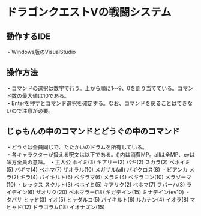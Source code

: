 # ドラゴンクエストVの戦闘システム
## 動作するIDE
・Windows版のVisualStudio
## 操作方法
・コマンドの選択は数字で行う。上から順に1〜9、0を割り当てている。コマンド数の最大値は10である。<br>
・Enterを押すとコマンド選択を確定する。なお、コマンドを戻ることはできないので注意が必要。
## じゅもんの中のコマンドとどうぐの中のコマンド
・どうぐは全員同じで、たたかいのドラムを所有している。<br>
・各キャラクターが扱える呪文は以下である。()内は消費MP。allは全MP、evは味方全員の意味。
  ・主人公
   ホイミ(3)
   キアリー(2)
   バギ(2)
   スカラ(2)
   ベホイミ(5)
   バギマ(4)
   ベホマ(7)
   ザオラル(10)
   メガザル(all)
   バギクロス(8)
 ・ビアンカ
   メラ(2)
   ギラ(4)
   バイキルト(6)
   ベギラマ(6)
   メラミ(4)
   ベギラゴン(10)
   メラゾーマ(10)
 ・レックス
   スクルト(3)
   ベホイミ(5)
   キアリク(2)
   ベホマ(7)
   フバーハ(3)
   ライデイン(6)
   ザオリク(20)
   ベホマラー(18)
   ギガデイン(15)
   ミナデイン(ev10)
 ・タバサ
   ヒャド(3)
   イオ(5)
   ヒャダルコ(5)
   バイキルト(6)
   ルカナン(4)
   イオラ(8)
   マヒャド(12)
   ドラゴラム(18)
   イオナズン(15)
  
 
  　
